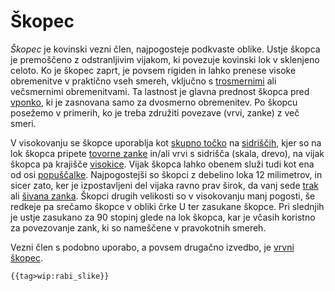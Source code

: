 # Škopec

*Škopec* je kovinski vezni člen, najpogosteje podkvaste oblike. Ustje
škopca je premoščeno z odstranljivim vijakom, ki povezuje kovinski lok v
sklenjeno celoto. Ko je škopec zaprt, je povsem rigiden in lahko prenese
visoke obremenitve v praktično vseh smereh, vključno s
[trosmernimi](/trosmerna-obremenitev) ali večsmernimi
obremenitvami. Ta lastnost je glavna prednost škopca pred
[vponko](/vponka), ki je zasnovana samo za dvosmerno
obremenitev. Po škopcu posežemo v primerih, ko je treba združiti
povezave (vrvi, zanke) z več smeri.

V visokovanju se škopce uporablja kot [skupno
točko](/skupna-tocka) na [sidriščih](/sidrišče),
kjer so na lok škopca pripete [tovorne zanke](/tovorna-zanka)
in/ali vrvi s sidrišča (skala, drevo), na vijak škopca pa krajišče
[visokice](/visokica). Vijak škopca lahko obenem služi tudi
kot ena od osi [popuščalke](/popuščalka). Najpogostejši so
škopci z debelino loka 12 milimetrov, in sicer zato, ker je
izpostavljeni del vijaka ravno prav širok, da vanj sede
[trak](/trak) ali [šivana zanka](/sivana-zanka).
Škopci drugih velikosti so v visokovanju manj pogosti, še redkeje pa
srečamo škopce v obliki črke U ter zasukane škopce. Pri slednjih je
ustje zasukano za 90 stopinj glede na lok škopca, kar je včasih koristno
za povezovanje zank, ki so nameščene v pravokotnih smereh.

Vezni člen s podobno uporabo, a povsem drugačno izvedbo, je [vrvni
škopec](/vrvni-skopec).

```{=mediawiki}
{{tag>wip:rabi_slike}}
```
